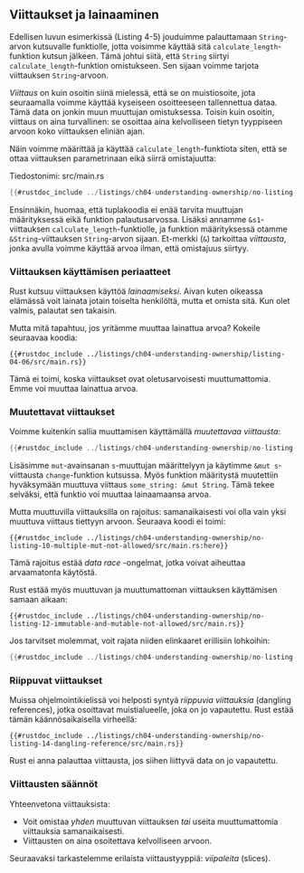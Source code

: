 ## Viittaukset ja lainaaminen

Edellisen luvun esimerkissä (Listing 4-5) jouduimme palauttamaan `String`-arvon kutsuvalle funktiolle, jotta voisimme käyttää sitä `calculate_length`-funktion kutsun jälkeen. Tämä johtui siitä, että `String` siirtyi `calculate_length`-funktion omistukseen. Sen sijaan voimme tarjota viittauksen `String`-arvoon.  

_Viittaus_ on kuin osoitin siinä mielessä, että se on muistiosoite, jota seuraamalla voimme käyttää kyseiseen osoitteeseen tallennettua dataa. Tämä data on jonkin muun muuttujan omistuksessa. Toisin kuin osoitin, viittaus on aina turvallinen: se osoittaa aina kelvolliseen tietyn tyyppiseen arvoon koko viittauksen eliniän ajan.

Näin voimme määrittää ja käyttää `calculate_length`-funktiota siten, että se ottaa viittauksen parametrinaan eikä siirrä omistajuutta:

<span class="filename">Tiedostonimi: src/main.rs</span>

```rust
{{#rustdoc_include ../listings/ch04-understanding-ownership/no-listing-07-reference/src/main.rs:all}}
```

Ensinnäkin, huomaa, että tuplakoodia ei enää tarvita muuttujan määrityksessä eikä funktion palautusarvossa. Lisäksi annamme `&s1`-viittauksen `calculate_length`-funktiolle, ja funktion määrityksessä otamme `&String`-viittauksen `String`-arvon sijaan. Et-merkki (`&`) tarkoittaa _viittausta_, jonka avulla voimme käyttää arvoa ilman, että omistajuus siirtyy.

### Viittauksen käyttämisen periaatteet

Rust kutsuu viittauksen käyttöä _lainaamiseksi_. Aivan kuten oikeassa elämässä voit lainata jotain toiselta henkilöltä, mutta et omista sitä. Kun olet valmis, palautat sen takaisin.

Mutta mitä tapahtuu, jos yritämme muuttaa lainattua arvoa? Kokeile seuraavaa koodia:

```rust,ignore,does_not_compile
{{#rustdoc_include ../listings/ch04-understanding-ownership/listing-04-06/src/main.rs}}
```

Tämä ei toimi, koska viittaukset ovat oletusarvoisesti muuttumattomia. Emme voi muuttaa lainattua arvoa.

### Muutettavat viittaukset

Voimme kuitenkin sallia muuttamisen käyttämällä _muutettavaa viittausta_:

```rust
{{#rustdoc_include ../listings/ch04-understanding-ownership/no-listing-09-fixes-listing-04-06/src/main.rs}}
```

Lisäsimme `mut`-avainsanan `s`-muuttujan määrittelyyn ja käytimme `&mut s`-viittausta `change`-funktion kutsussa. Myös funktion määritystä muutettiin hyväksymään muuttuva viittaus `some_string: &mut String`. Tämä tekee selväksi, että funktio voi muuttaa lainaamaansa arvoa.

Mutta muuttuvilla viittauksilla on rajoitus: samanaikaisesti voi olla vain yksi muuttuva viittaus tiettyyn arvoon. Seuraava koodi ei toimi:

```rust,ignore,does_not_compile
{{#rustdoc_include ../listings/ch04-understanding-ownership/no-listing-10-multiple-mut-not-allowed/src/main.rs:here}}
```

Tämä rajoitus estää _data race_ -ongelmat, jotka voivat aiheuttaa arvaamatonta käytöstä.

Rust estää myös muuttuvan ja muuttumattoman viittauksen käyttämisen samaan aikaan:

```rust,ignore,does_not_compile
{{#rustdoc_include ../listings/ch04-understanding-ownership/no-listing-12-immutable-and-mutable-not-allowed/src/main.rs}}
```

Jos tarvitset molemmat, voit rajata niiden elinkaaret erillisiin lohkoihin:

```rust
{{#rustdoc_include ../listings/ch04-understanding-ownership/no-listing-13-reference-scope-ends/src/main.rs:here}}
```

### Riippuvat viittaukset

Muissa ohjelmointikielissä voi helposti syntyä _riippuvia viittauksia_ (dangling references), jotka osoittavat muistialueelle, joka on jo vapautettu. Rust estää tämän käännösaikaisella virheellä:

```rust,ignore,does_not_compile
{{#rustdoc_include ../listings/ch04-understanding-ownership/no-listing-14-dangling-reference/src/main.rs}}
```

Rust ei anna palauttaa viittausta, jos siihen liittyvä data on jo vapautettu.

### Viittausten säännöt

Yhteenvetona viittauksista:

- Voit omistaa _yhden_ muuttuvan viittauksen _tai_ useita muuttumattomia viittauksia samanaikaisesti.
- Viittausten on aina osoitettava kelvolliseen arvoon.

Seuraavaksi tarkastelemme erilaista viittaustyyppiä: _viipaleita_ (slices).
